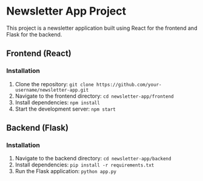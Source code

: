 # Newsletter App Project

This project is a newsletter application built using React for the frontend and Flask for the backend.

## Frontend (React)

### Installation

1. Clone the repository: `git clone https://github.com/your-username/newsletter-app.git`
2. Navigate to the frontend directory: `cd newsletter-app/frontend`
3. Install dependencies: `npm install`
4. Start the development server: `npm start`


## Backend (Flask)

### Installation

1. Navigate to the backend directory: `cd newsletter-app/backend`
2. Install dependencies: `pip install -r requirements.txt`
3. Run the Flask application: `python app.py`

